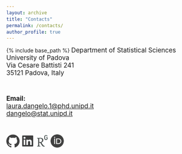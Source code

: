 ```yaml
---
layout: archive
title: "Contacts"
permalink: /contacts/
author_profile: true
---
```


{% include base_path %}
<font style="font-size:17px">
Department of Statistical Sciences <br/>
University of Padova<br/>
Via Cesare Battisti 241 <br>
35121 Padova, Italy<br/>

<br>


<b>Email:</b> <br>
laura.dangelo.1@phd.unipd.it<br/>
dangelo@stat.unipd.it
</font>

<br/>

[<img src="../images/github_gray.png" width="35">](https://github.com/laura-dangelo)
[<img src="../images/linkedin_gray.png" width="35">](https://www.linkedin.com/in/laura-dangelo/)
[<img src="../images/rg_gray.png" width="35">](https://www.researchgate.net/profile/Laura_Dangelo)
[<img src="../images/orcid_gray.png" width="35">](https://orcid.org/0000-0001-5034-7414)


 
